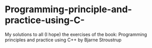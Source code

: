 # Programming-principle-and-practice-using-C-
My solutions to all (I hope) the exercises of the book: Programming principles and practice using C++ by Bjarne Stroustrup

